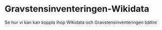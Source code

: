 # Gravstensinventeringen-Wikidata
Se hur vi kan kan koppla ihop WIkidata och Gravstensinventeringen bättre
